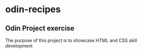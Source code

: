# odin-recipes
Odin Project exercise
--
The purpose of this project is to showcase HTML and CSS skill development